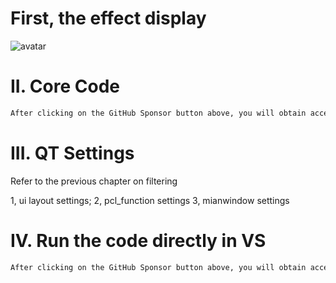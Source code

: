 #  First, the effect display 

![avatar]( 1ad442de43ae4b60bbbaeb63fdea9536.gif) 

#  II. Core Code 

 ```python  
After clicking on the GitHub Sponsor button above, you will obtain access permissions to my private code repository ( https://github.com/slowlon/my_code_bar ) to view this blog code. By searching the code number of this blog, you can find the code you need, code number is: 2024020309573730437
 ```  
#  III. QT Settings 

Refer to the previous chapter on filtering 

1, ui layout settings; 2, pcl_function settings 3, mianwindow settings 

#  IV. Run the code directly in VS 

 ```python  
After clicking on the GitHub Sponsor button above, you will obtain access permissions to my private code repository ( https://github.com/slowlon/my_code_bar ) to view this blog code. By searching the code number of this blog, you can find the code you need, code number is: 2024020309573730437
 ```  
